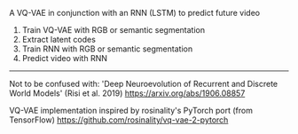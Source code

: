 A VQ-VAE in conjunction with an RNN (LSTM) to predict future video

1. Train VQ-VAE with RGB or semantic segmentation
2. Extract latent codes
3. Train RNN with RGB or semantic segmentation
4. Predict video with RNN

-------------------------------------------------------------------------------

Not to be confused with:
'Deep Neuroevolution of Recurrent and Discrete World Models' (Risi et al. 2019)
https://arxiv.org/abs/1906.08857

VQ-VAE implementation inspired by rosinality's PyTorch port (from TensorFlow)
https://github.com/rosinality/vq-vae-2-pytorch


